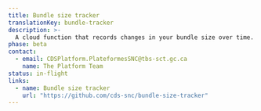 ```yaml
---
title: Bundle size tracker
translationKey: bundle-tracker
description: >-
  A cloud function that records changes in your bundle size over time.
phase: beta
contact:
  - email: CDSPlatform.PlateformesSNC@tbs-sct.gc.ca
    name: The Platform Team
status: in-flight
links:
  - name: Bundle size tracker
    url: "https://github.com/cds-snc/bundle-size-tracker"
---
```

